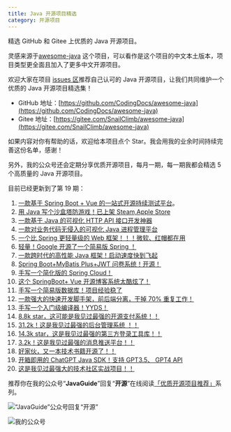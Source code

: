 ```yaml
---
title: Java 开源项目精选
category: 开源项目
---
```


<!-- @include: @small-advertisement.snippet.md -->

精选 GitHub 和 Gitee 上优质的 Java 开源项目。

灵感来源于[awesome-java](https://github.com/akullpp/awesome-java) 这个项目，可以看作是这个项目的中文本土版本，项目类型更全面且加入了更多中文开源项目。

欢迎大家在项目 [issues 区](https://github.com/CodingDocs/awesome-java/issues)推荐自己认可的 Java 开源项目，让我们共同维护一个优质的 Java 开源项目精选集！

- GitHub 地址：[https://github.com/CodingDocs/awesome-java](https://github.com/CodingDocs/awesome-java)
- Gitee 地址：[https://gitee.com/SnailClimb/awesome-java](https://gitee.com/SnailClimb/awesome-java)

如果内容对你有帮助的话，欢迎给本项目点个 Star。我会用我的业余时间持续完善这份名单，感谢！

另外，我的公众号还会定期分享优质开源项目，每月一期，每一期我都会精选 5 个高质量的 Java 开源项目。

目前已经更新到了第 19 期：

1. [一款基于 Spring Boot + Vue 的一站式开源持续测试平台](http://mp.weixin.qq.com/s?__biz=Mzg2OTA0Njk0OA==&mid=2247515383&idx=1&sn=ba7244020c05d966b483d8c302d54e85&chksm=cea1f33cf9d67a2a111bcf6cadc3cc1c44828ba2302cd3e13bbd88349e43d4254808e6434133&scene=21#wechat_redirect)。
2. [用 Java 写个沙盒塔防游戏！已上架 Steam,Apple Store](https://mp.weixin.qq.com/s?__biz=Mzg2OTA0Njk0OA==&mid=2247515981&idx=1&sn=e4b9c06af65f739bdcdf76bdc35d59f6&chksm=cea1f086f9d679908bd6604b1c42d67580160d9789951f3707ad2f5de4d97aa72121d8fe777e&token=435278690&lang=zh_CN&scene=21#wechat_redirect)
3. [一款基于 Java 的可视化 HTTP API 接口开发神器](https://mp.weixin.qq.com/s?__biz=Mzg2OTA0Njk0OA==&mid=2247516459&idx=1&sn=a86fefe083fa91c83638243d75500a04&chksm=cea1cee0f9d647f69237357e869f52e0903afad62f365e18b04ff1851aeb4c80c8d31a488fee&scene=21&cur_album_id=1345382825083895808#wechat_redirect)
4. [一款对业务代码无侵入的可视化 Java 进程管理平台](https://mp.weixin.qq.com/s?__biz=Mzg2OTA0Njk0OA==&mid=2247518215&idx=1&sn=91e467f39322d2e7979b85fe235822d2&chksm=cea1c7ccf9d64edaf966c95923d72d337bf5e655a773a3d295d65fc92e4535ae5d8b0e6d9d86&token=660789642&lang=zh_CN#rd)
5. [一个比 Spring 更轻量级的 Web 框架！！！微软、红帽都在用](https://mp.weixin.qq.com/s?__biz=Mzg2OTA0Njk0OA==&mid=2247519466&idx=1&sn=0dd412d5220444b37a1101f77ccdc65d&chksm=cea1c321f9d64a376ef7de329b5c91e593a32c7a8e5c179b7ab3619296feea35939deb1f6a3f&scene=178&cur_album_id=1345382825083895808#rd)
6. [轻量！Google 开源了一个简易版 Spring ！](https://mp.weixin.qq.com/s?__biz=Mzg2OTA0Njk0OA==&mid=2247519972&idx=1&sn=f03c67e6e24eda2ccf703c8a9bc8c8f8&chksm=cea1c12ff9d6483943f409e5ab50b773b5750b63d00950805fa340a67ad7b52ee74ff6651043&scene=178&cur_album_id=1345382825083895808#rd)
7. [一款跨时代的高性能 Java 框架！启动速度快到飞起](https://mp.weixin.qq.com/s?__biz=Mzg2OTA0Njk0OA==&mid=2247520633&idx=1&sn=aec35af40e3ed3b1e844addd04e31af5&chksm=cea1deb2f9d657a46a0684bbcbcb2900cebff39a2b2746a4a809b6b5306bce08d4382efd5ca8&scene=178&cur_album_id=1345382825083895808#rd)
8. [Spring Boot+MyBatis Plus+JWT 问卷系统！开源！](https://mp.weixin.qq.com/s/kRgqHt73ZJGFQ2XmKG4PXw)
9. [手写一个简化版的 Spring Cloud！](https://mp.weixin.qq.com/s/v3FUp-keswE2EhcTaLpSMQ)
10. [这个 SpringBoot+ Vue 开源博客系统太酷炫了！](https://mp.weixin.qq.com/s/CCzsX3Sn2Q3vhuBDEmRTlw)
11. [手写一个简易版数据库！项目经验稳了](https://mp.weixin.qq.com/mp/appmsgalbum?__biz=Mzg2OTA0Njk0OA==&action=getalbum&album_id=1345382825083895808&scene=173&from_msgid=2247530323&from_itemidx=1&count=3&nolastread=1#wechat_redirect)
12. [一款强大的快速开发脚手架，前后端分离，干掉 70% 重复工作！](https://mp.weixin.qq.com/s/Ecjm801RpS34Mhj02bIOsQ)
13. [手写一个入门级编译器！YYDS！](https://mp.weixin.qq.com/s?__biz=Mzg2OTA0Njk0OA==&mid=2247530783&idx=1&sn=c9fdc0c71e2fc95d88ba954291b07e29&chksm=cea136d4f9d6bfc2931a18a42f7bd9903503963e8a85a318adcce579614c0831b1881be3267d&token=1811572747&lang=zh_CN#rd)
14. [8.8k star，这可能是我见过最强的开源支付系统！！](https://mp.weixin.qq.com/s/vfPSXtOgefwonbnP53KlOQ)
15. [31.2k！这是我见过最强的后台管理系统 ！！](https://mp.weixin.qq.com/s/esaivn2z_66CcrRJlDYLEA)
16. [14.3k star，这是我见过最强的第三方登录工具库！！](https://mp.weixin.qq.com/s/6-TnCHUMEIFWQVl-pIWBOA)
17. [3.2k！这是我见过最强的消息推送平台！！](https://mp.weixin.qq.com/s/heag76H4UwZmr8oBY_2gcw)
18. [好家伙，又一本技术书籍开源了！！](https://mp.weixin.qq.com/s/w-JuBlcqCeAZR0xUFWzvHQ)
19. [开箱即用的 ChatGPT Java SDK！支持 GPT3.5、 GPT4 API](https://mp.weixin.qq.com/s/WhI2K1VF0h_57TEVGCwuCA)
20. [这是我见过最强大的技术社区实战项目！！](https://mp.weixin.qq.com/s/tdBQ0Td_Gsev4AaIlq5ltg)

推荐你在我的公众号“**JavaGuide**”回复“**开源**”在线阅读[「优质开源项目推荐」](https://mp.weixin.qq.com/mp/appmsgalbum?__biz=Mzg2OTA0Njk0OA==&action=getalbum&album_id=1345382825083895808&scene=173&from_msgid=2247516459&from_itemidx=1&count=3&nolastread=1#wechat_redirect)系列。

![“JavaGuide”公众号回复“开源”](https://oss.javaguide.cn/github/javaguide/open-source-project/image-20220512211235432.png)

![我的公众号](https://oss.javaguide.cn/github/javaguide/books167598cd2e17b8ec.png)
